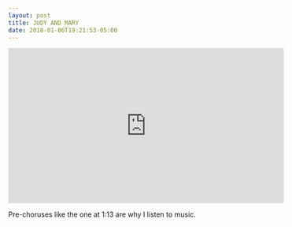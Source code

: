 ```yaml
---
layout: post
title: JUDY AND MARY
date: 2018-01-06T19:21:53-05:00
---
```


<iframe width="560" height="315" src="https://www.youtube.com/embed/tsEvCaUxWZQ?start=73" frameborder="0" gesture="media" allow="encrypted-media" allowfullscreen></iframe>

Pre-choruses like the one at 1:13 are why I listen to music.